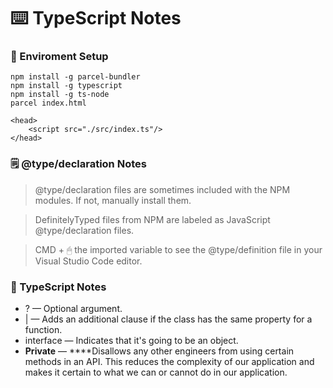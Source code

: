 # ⌨️ TypeScript Notes

### 🌵 Enviroment Setup

    npm install -g parcel-bundler
    npm install -g typescript
    npm install -g ts-node
    parcel index.html

    <head>
    	<script src="./src/index.ts"/>
    </head>

### 🗒 @type/declaration Notes

> @type/declaration files are sometimes included with the NPM modules. If not, manually install them.

> DefinitelyTyped files from NPM are labeled as JavaScript @type/declaration files.

> CMD + 🖱 the imported variable to see the @type/definition file in your Visual Studio Code editor.

### 📓 TypeScript Notes

- ? — Optional argument.
- | — Adds an additional clause if the class has the same property for a function.
- interface — Indicates that it's going to be an object.
- **Private** — \*\*\*\*Disallows any other engineers from using certain methods in an API. This reduces the complexity of our application and makes it certain to what we can or cannot do in our application.

